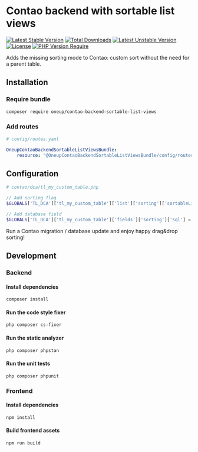 Contao backend with sortable list views
=========================================

[![Latest Stable Version](http://poser.pugx.org/oneup/contao-backend-sortable-list-views/v)](https://packagist.org/packages/oneup/contao-backend-sortable-list-views) 
[![Total Downloads](http://poser.pugx.org/oneup/contao-backend-sortable-list-views/downloads)](https://packagist.org/packages/oneup/contao-backend-sortable-list-views) 
[![Latest Unstable Version](http://poser.pugx.org/oneup/contao-backend-sortable-list-views/v/unstable)](https://packagist.org/packages/oneup/contao-backend-sortable-list-views) 
[![License](http://poser.pugx.org/oneup/contao-backend-sortable-list-views/license)](https://packagist.org/packages/oneup/contao-backend-sortable-list-views) 
[![PHP Version Require](http://poser.pugx.org/oneup/contao-backend-sortable-list-views/require/php)](https://packagist.org/packages/oneup/contao-backend-sortable-list-views)

Adds the missing sorting mode to Contao: custom sort without the need for a parent table.

## Installation
### Require bundle
```bash
composer require oneup/contao-backend-sortable-list-views
```

### Add routes
```yaml
# config/routes.yaml

OneupContaoBackendSortableListViewsBundle:
    resource: "@OneupContaoBackendSortableListViewsBundle/config/routes.yaml"
```

## Configuration
```php
# contao/dca/tl_my_custom_table.php

// Add sorting flag
$GLOBALS['TL_DCA']['tl_my_custom_table']['list']['sorting']['sortableListView'] = true;

// Add database field
$GLOBALS['TL_DCA']['tl_my_custom_table']['fields']['sorting']['sql'] = 'int(10) unsigned NOT NULL default 0';
```

Run a Contao migration / database update and enjoy happy drag&drop sorting!

## Development
### Backend
#### Install dependencies
`composer install`

#### Run the code style fixer
`php composer cs-fixer`

#### Run the static analyzer
`php composer phpstan`

#### Run the unit tests
`php composer phpunit`

### Frontend
#### Install dependencies
`npm install`

#### Build frontend assets
`npm run build`
